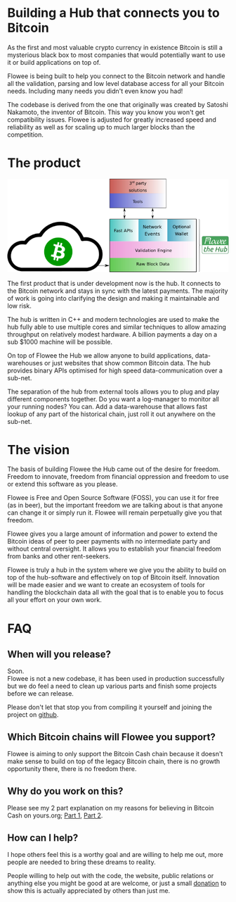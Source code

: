 # Building a Hub that connects you to Bitcoin

As the first and most valuable crypto currency in existence Bitcoin is
still a mysterious black box to most companies that would potentially want
to use it or build applications on top of.

Flowee is being built to help you connect to the Bitcoin network and handle all
the validation, parsing and low level database access for all your Bitcoin
needs. Including many needs you didn't even know you had!

The codebase is derived from the one that originally was created by Satoshi
Nakamoto, the inventor of Bitcoin. This way you know you won't get
compatibility issues. Flowee is adjusted for greatly increased speed and
reliability as well as for scaling up to much larger blocks than the
competition.

# The product

![Flowee Block Diagram](/img/blocks.png)

The first product that is under development now is the hub. It connects to
the Bitcoin network and stays in sync with the latest payments. The
majority of work is going into clarifying the design and making it
maintainable and low risk.

The hub is written in C++ and modern technologies are used to make the hub
fully able to use multiple cores and similar techniques to allow amazing
throughput on relatively modest hardware. A billion payments a day on a sub
$1000 machine will be possible.

On top of Flowee the Hub we allow anyone to build applications,
data-warehouses or just websites that show common Bitcoin data. The hub
provides binary APIs optimised for high speed data-communication over a
sub-net.

The separation of the hub from external tools allows you to plug and play
different components together. Do you want a log-manager to monitor all
your running nodes? You can. Add a data-warehouse that allows fast lookup
of any part of the historical chain, just roll it out anywhere on the
sub-net.

# The vision

The basis of building Flowee the Hub came out of the desire for freedom.
Freedom to innovate, freedom from financial oppression and freedom to use
or extend this software as you please.

Flowee is Free and Open Source Software (FOSS), you can use it for free (as
in beer), but the important freedom we are talking about is that anyone can
change it or simply run it. Flowee will remain perpetually give you that
freedom.

Flowee gives you a large amount of information and power to extend the
Bitcoin ideas of peer to peer payments with no intermediate party and
without central oversight. It allows you to establish your financial
freedom from banks and other rent-seekers.

Flowee is truly a hub in the system where we give you the ability to build
on top of the hub-software and effectively on top of Bitcoin itself.
Innovation will be made easier and we want to create an ecosystem of tools
for handling the blockchain data all with the goal that is to enable you to
focus all your effort on your own work.

# FAQ

## When will you release?

Soon.  
Flowee is not a new codebase, it has been used in production successfully
but we do feel a need to clean up various parts and finish some projects
before we can release.

Please don't let that stop you from compiling it yourself and joining the
project on [github](https://github.com/floweethehub/).

## Which Bitcoin chains will Flowee you support?

Flowee is aiming to only support the Bitcoin Cash chain because it doesn't
make sense to build on top of the legacy Bitcoin chain, there is no growth
opportunity there, there is no freedom there.

## Why do you work on this?

Please see my 2 part explanation on my reasons for believing in Bitcoin
Cash on yours.org; [Part
1](https://www.yours.org/content/on-the-path-to-freedom-of-innovation-3d3cd1e35527),
[Part
2](https://www.yours.org/content/on-the-path-to-freedom-of-innovation--2--a71d2fb53ce3).

## How can I help?

I hope others feel this is a worthy goal and are willing to help me out,
more people are needed to bring these dreams to reality.

People willing to help out with the code, the website, public relations or
anything else you might be good at are welcome, or just a small [donation](donations.md) to
show this is actually appreciated by others than just me.
